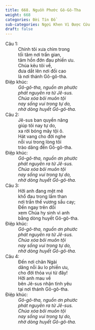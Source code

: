 ```yaml
---
title: 668. Nguồn Phước Gô-Gô-Tha
weight: 668
categories: Đời Tín Đồ
sub-categories: Ngợi Khen Vì Được Cứu
draft: false
---
```

<dl><dt>Câu 1:</dt><dd data-verse="1">Chính tôi xưa chìm trong <br/>tối tăm nơi trần gian, <br/>tâm hồn đớn đau phiền ưu. <br/>Chúa kêu tôi về, <br/>đưa dắt lên nơi đồi cao <br/>là nơi thánh Gô-gô-tha. </dd><dt>Điệp khúc:</dt><dd data-chorus="1"><em>Gô-gô-tha, nguồn ơn phước <br/>phát nguyên ra từ Jê-sus. <br/>Chúa xóa bôi muôn tội <br/>nay sống vui trong tự do, <br/>nhờ dòng huyết Gô-gô-tha. </em></dd><dt>Câu 2:</dt><dd data-verse="2">Jê-sus ban quyền năng <br/>giúp tôi nay tự do, <br/>xa rời bóng mây tội ô. <br/>Hát vang cho đời nghe <br/>nỗi vui trong lòng tôi <br/>trào dâng đến Gô-gô-tha. </dd><dt>Điệp khúc:</dt><dd data-chorus="1"><em>Gô-gô-tha, nguồn ơn phước <br/>phát nguyên ra từ Jê-sus. <br/>Chúa xóa bôi muôn tội <br/>nay sống vui trong tự do, <br/>nhờ dòng huyết Gô-gô-tha. </em></dd><dt>Câu 3:</dt><dd data-verse="3">Hỡi anh đang mệt mê <br/>khổ đau trong lầm than <br/>nơi trần thế vương sầu cay; <br/>Đến ngay trên đồi <br/>xem Chúa hy sinh vì anh <br/>bằng dòng huyết Gô-gô-tha. </dd><dt>Điệp khúc:</dt><dd data-chorus="1"><em>Gô-gô-tha, nguồn ơn phước <br/>phát nguyên ra từ Jê-sus. <br/>Chúa xóa bôi muôn tội <br/>nay sống vui trong tự do, <br/>nhờ dòng huyết Gô-gô-tha. </em></dd><dt>Câu 4:</dt><dd data-verse="4">Đến nơi chân Ngài <br/>dâng nỗi âu lo phiền ưu, <br/>cho đời thỏa vui từ đây! <br/>Hỡi anh mau về <br/>bên Jê-sus nhận tình yêu <br/>tại nơi thánh Gô-gô-tha. </dd><dt>Điệp khúc:</dt><dd data-chorus="1"><em>Gô-gô-tha, nguồn ơn phước <br/>phát nguyên ra từ Jê-sus. <br/>Chúa xóa bôi muôn tội <br/>nay sống vui trong tự do, <br/>nhờ dòng huyết Gô-gô-tha. </em></dd></dl>